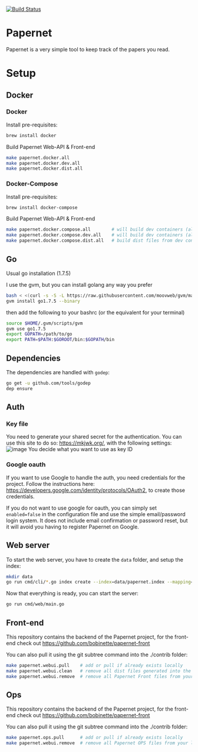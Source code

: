 [![Build Status](https://travis-ci.org/bobinette/papernet.svg?branch=master)](https://travis-ci.org/bobinette/papernet)

# Papernet

Papernet is a very simple tool to keep track of the papers you read.

# Setup

## Docker

### Docker

Install pre-requisites:
```bash
brew install docker
```

Build Papernet Web-API & Front-end
```bash
make papernet.docker.all    	
make papernet.docker.dev.all	
make papernet.docker.dist.all
```

### Docker-Compose

Install pre-requisites:
```bash
brew install docker-compose
```

Build Papernet Web-API & Front-end
```bash
make papernet.docker.compose.all     	# will build dev containers (alpine 3.6), build dist files and wrap them into small containers (scratch or alpine 3.6)
make papernet.docker.compose.dev.all 	# will build dev containers (alpine 3.6), shared locally generated output
make papernet.docker.compose.dist.all	# build dist files from dev containers, wrap them into small containers (scratch or alpine 3.6)
```

## Go
Usual go installation (1.7.5)

I use the gvm, but you can install golang any way you prefer
```bash
bash < <(curl -s -S -L https://raw.githubusercontent.com/moovweb/gvm/master/binscripts/gvm-installer)
gvm install go1.7.5 --binary
```

then add the following to your bashrc (or the equivalent for your terminal)
```bash
source $HOME/.gvm/scripts/gvm
gvm use go1.7.5
export GOPATH=/path/to/go
export PATH=$PATH:$GOROOT/bin:$GOPATH/bin
```

## Dependencies
The dependencies are handled with `godep`:
```bash
go get -u github.com/tools/godep
dep ensure
```

## Auth

### Key file

You need to generate your shared secret for the authentication. You can use this site to do so: https://mkjwk.org/, with the following settings:
![image](https://cloud.githubusercontent.com/assets/9349295/26157368/53806e4e-3b19-11e7-816e-6f9f8f774a5b.png)
You decide what you want to use as key ID

### Google oauth

If you want to use Google to handle the auth, you need credentials for the project. Follow the instructions here: https://developers.google.com/identity/protocols/OAuth2, to create those credentials.

If you do not want to use google for oauth, you can simply set `enabled=false` in the configuration file and use the simple email/password login system. It does not include email confirmation or password reset, but it will avoid you having to register Papernet on Google.

## Web server
To start the web server, you have to create the `data` folder, and setup the index:
```bash
mkdir data
go run cmd/cli/*.go index create --index=data/papernet.index --mapping=bleve/mapping.json
```

Now that everything is ready, you can start the server:
```bash
go run cmd/web/main.go
```

## Front-end
This repository contains the backend of the Papernet project, for the front-end check out https://github.com/bobinette/papernet-front

You can also pull it using the git subtree command into the ./contrib folder:
```bash
make papernet.webui.pull  	# add or pull if already exists locally
make papernet.webui.clean 	# remove all dist files generated into the ./dist/front/content folder.
make papernet.webui.remove	# remove all Papernet Front files from your local repository clone
```

## Ops
This repository contains the backend of the Papernet project, for the front-end check out https://github.com/bobinette/papernet-front

You can also pull it using the git subtree command into the ./contrib folder:
```bash
make papernet.ops.pull    	# add or pull if already exists locally
make papernet.webui.remove	# remove all Papernet OPS files from your local repository clone
```


